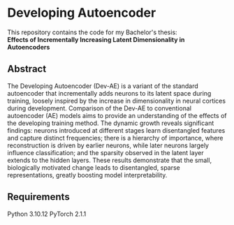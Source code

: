 # Developing Autoencoder

This repository contains the code for my Bachelor's thesis:  
**Effects of Incrementally Increasing Latent Dimensionality in Autoencoders**

## Abstract

The Developing Autoencoder (Dev-AE) is a variant of the standard autoencoder that incrementally adds neurons to its latent space during training, loosely inspired by the increase in dimensionality in neural cortices during development. Comparison of the Dev-AE to conventional autoencoder (AE) models aims to provide an understanding of the effects of the developing training method. The dynamic growth reveals significant findings: neurons introduced at different stages learn disentangled features and capture distinct frequencies; there is a hierarchy of importance, where reconstruction is driven by earlier neurons, while later neurons largely influence classification; and the sparsity observed in the latent layer extends to the hidden layers. These results demonstrate that the small, biologically motivated change leads to disentangled, sparse representations, greatly boosting model interpretability.

## Requirements

Python 3.10.12
PyTorch 2.1.1

